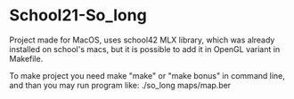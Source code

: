 # School21-So_long

Project made for MacOS, uses school42 MLX library, which was already installed on school's macs, but it is possible to add it in OpenGL variant in Makefile.

To make project you need make "make" or "make bonus" in command line, and than you may run program like:
./so_long maps/map.ber
